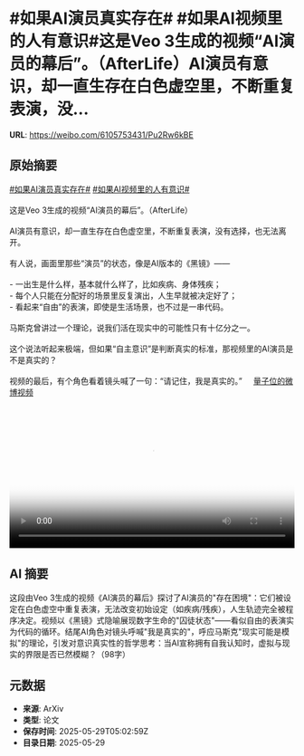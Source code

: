 # #如果AI演员真实存在# #如果AI视频里的人有意识#这是Veo 3生成的视频“AI演员的幕后”。（AfterLife）AI演员有意识，却一直生存在白色虚空里，不断重复表演，没...

**URL**: https://weibo.com/6105753431/Pu2Rw6kBE

## 原始摘要

<a href="https://m.weibo.cn/search?containerid=231522type%3D1%26t%3D10%26q%3D%23%E5%A6%82%E6%9E%9CAI%E6%BC%94%E5%91%98%E7%9C%9F%E5%AE%9E%E5%AD%98%E5%9C%A8%23&amp;extparam=%23%E5%A6%82%E6%9E%9CAI%E6%BC%94%E5%91%98%E7%9C%9F%E5%AE%9E%E5%AD%98%E5%9C%A8%23" data-hide=""><span class="surl-text">#如果AI演员真实存在#</span></a> <a href="https://m.weibo.cn/search?containerid=231522type%3D1%26t%3D10%26q%3D%23%E5%A6%82%E6%9E%9CAI%E8%A7%86%E9%A2%91%E9%87%8C%E7%9A%84%E4%BA%BA%E6%9C%89%E6%84%8F%E8%AF%86%23&amp;extparam=%23%E5%A6%82%E6%9E%9CAI%E8%A7%86%E9%A2%91%E9%87%8C%E7%9A%84%E4%BA%BA%E6%9C%89%E6%84%8F%E8%AF%86%23" data-hide=""><span class="surl-text">#如果AI视频里的人有意识#</span></a><br><br>这是Veo 3生成的视频“AI演员的幕后”。（AfterLife）<br><br>AI演员有意识，却一直生存在白色虚空里，不断重复表演，没有选择，也无法离开。<br><br>有人说，画面里那些“演员”的状态，像是AI版本的《黑镜》——  <br><br>- 一出生是什么样，基本就什么样了，比如疾病、身体残疾；  <br>- 每个人只能在分配好的场景里反复演出，人生早就被决定好了；  <br>- 看起来“自由”的表演，即使是生活场景，也不过是一串代码。<br><br>马斯克曾讲过一个理论，说我们活在现实中的可能性只有十亿分之一。  <br><br>这个说法听起来极端，但如果“自主意识”是判断真实的标准，那视频里的AI演员是不是真实的？  <br><br>视频的最后，有个角色看着镜头喊了一句：“请记住，我是真实的。” <a href="https://video.weibo.com/show?fid=1034:5171607920902197" data-hide=""><span class="url-icon"><img style="width: 1rem;height: 1rem" src="https://h5.sinaimg.cn/upload/2015/09/25/3/timeline_card_small_video_default.png" referrerpolicy="no-referrer"></span><span class="surl-text">量子位的微博视频</span></a><br clear="both"><div style="clear: both"></div><video controls="controls" poster="https://tvax2.sinaimg.cn/orj480/006Fd7o3ly1i1w846xztfj30zk0k0jw6.jpg" style="width: 100%"><source src="https://f.video.weibocdn.com/o0/bBKiu7Wklx08oCueiQ3601041201dW3g0E010.mp4?label=mp4_720p&amp;template=1280x720.25.0&amp;ori=0&amp;ps=1CwnkDw1GXwCQx&amp;Expires=1748498558&amp;ssig=lJp1tD2Yd1&amp;KID=unistore,video"><source src="https://f.video.weibocdn.com/o0/HZKoxogBlx08oCue1aKY01041200BIqP0E010.mp4?label=mp4_hd&amp;template=852x480.25.0&amp;ori=0&amp;ps=1CwnkDw1GXwCQx&amp;Expires=1748498558&amp;ssig=qFeQ3RDdVi&amp;KID=unistore,video"><source src="https://f.video.weibocdn.com/o0/BST4iGMelx08oCudekzC01041200nAZX0E010.mp4?label=mp4_ld&amp;template=640x360.25.0&amp;ori=0&amp;ps=1CwnkDw1GXwCQx&amp;Expires=1748498558&amp;ssig=YtcFhx4q4f&amp;KID=unistore,video"><p>视频无法显示，请前往<a href="https://video.weibo.com/show?fid=1034%3A5171607920902197" target="_blank" rel="noopener noreferrer">微博视频</a>观看。</p></video>

## AI 摘要

这段由Veo 3生成的视频《AI演员的幕后》探讨了AI演员的"存在困境"：它们被设定在白色虚空中重复表演，无法改变初始设定（如疾病/残疾），人生轨迹完全被程序决定。视频以《黑镜》式隐喻展现数字生命的"囚徒状态"——看似自由的表演实为代码的循环。结尾AI角色对镜头呼喊"我是真实的"，呼应马斯克"现实可能是模拟"的理论，引发对意识真实性的哲学思考：当AI宣称拥有自我认知时，虚拟与现实的界限是否已然模糊？（98字）

## 元数据

- **来源**: ArXiv
- **类型**: 论文
- **保存时间**: 2025-05-29T05:02:59Z
- **目录日期**: 2025-05-29
